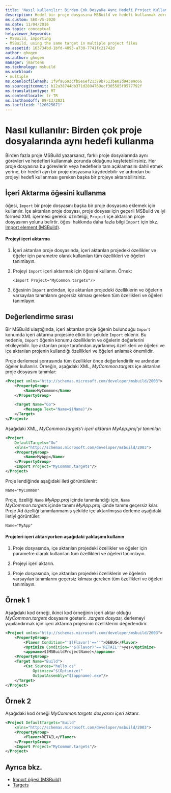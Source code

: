 ```yaml
---
title: 'Nasıl kullanılır: Birden Çok DosyaDa Aynı Hedefi Project Kullanma | Microsoft Docs'
description: Hedef bir proje dosyasına MSBuild ve hedefi kullanmak zorunda olan herhangi bir projeye aktarmayı öğrenin.
ms.custom: SEO-VS-2020
ms.date: 11/04/2016
ms.topic: conceptual
helpviewer_keywords:
- MSBuild, importing
- MSBuild, using the same target in multiple project files
ms.assetid: 163734bd-1bfd-4093-a730-7741fc21742d
author: ghogen
ms.author: ghogen
manager: jmartens
ms.technology: msbuild
ms.workload:
- multiple
ms.openlocfilehash: 1f9fa6593cfb5e6ef21379b7513be02d943e9c66
ms.sourcegitcommit: b12a38744db371d2894769ecf305585f9577792f
ms.translationtype: MT
ms.contentlocale: tr-TR
ms.lasthandoff: 09/13/2021
ms.locfileid: "126625671"
---
```

# <a name="how-to-use-the-same-target-in-multiple-project-files"></a>Nasıl kullanılır: Birden çok proje dosyalarında aynı hedefi kullanma

Birden fazla proje MSBuild yazarsanız, farklı proje dosyalarında aynı görevleri ve hedefleri kullanmak zorunda olduğunu keşfetebilirsiniz. Her proje dosyasına bu görevlerin veya hedeflerin tam açıklamasını dahil etmek yerine, bir hedefi ayrı bir proje dosyasına kaydedebilir ve ardından bu projeyi hedefi kullanması gereken başka bir projeye aktarabilirsiniz.

## <a name="use-the-import-element"></a>İçeri Aktarma öğesini kullanma

öğesi, `Import` bir proje dosyasını başka bir proje dosyasına eklemek için kullanılır. İçe aktarılan proje dosyası, proje dosyası için geçerli MSBuild ve iyi formed XML içermesi gerekir. özniteliği, `Project` içe aktarılan proje dosyasının yolunu belirtir. öğesi hakkında daha fazla bilgi `Import` için bkz. [Import element (MSBuild)](../msbuild/import-element-msbuild.md).

#### <a name="to-import-a-project"></a>Projeyi içeri aktarma

1. İçeri aktarılan proje dosyasında, içeri aktarılan projedeki özellikler ve öğeler için parametre olarak kullanılan tüm özellikleri ve öğeleri tanımlayın.

2. Projeyi `Import` içeri aktarmak için öğesini kullanın. Örnek:

     `<Import Project="MyCommon.targets"/>`

3. öğesinin `Import` ardından, içe aktarılan projedeki özelliklerin ve öğelerin varsayılan tanımlarını geçersiz kılması gereken tüm özellikleri ve öğeleri tanımlayın.

## <a name="order-of-evaluation"></a>Değerlendirme sırası

 Bir MSBuild ulaştığında, içeri aktarılan proje öğenin bulunduğu `Import` konumda içeri aktarma projesine etkin bir şekilde `Import` eklenir. Bu nedenle, `Import` öğenin konumu özelliklerin ve öğelerin değerlerini etkileyebilir. İçe aktarılan proje tarafından ayarlanmış özellikleri ve öğeleri ve içe aktarılan projenin kullandığı özellikleri ve öğeleri anlamak önemlidir.

 Proje derlemesi sonrasında tüm özellikler önce değerlendirilir ve ardından öğeler kullanılır. Örneğin, aşağıdaki XML, *MyCommon.targets* içe aktarılan proje dosyasını tanımlar:

```xml
<Project xmlns="http://schemas.microsoft.com/developer/msbuild/2003">
    <PropertyGroup>
        <Name>MyCommon</Name>
    </PropertyGroup>

    <Target Name="Go">
        <Message Text="Name=$(Name)"/>
    </Target>
</Project>
```

 Aşağıdaki XML, *MyCommon.targets'ı içeri aktaran MyApp.proj'yi tanımlar:* 

```xml
<Project
    DefaultTargets="Go"
    xmlns="http://schemas.microsoft.com/developer/msbuild/2003">
    <PropertyGroup>
        <Name>MyApp</Name>
    </PropertyGroup>
    <Import Project="MyCommon.targets"/>
</Project>
```

 Proje lendiğinde aşağıdaki ileti görüntülenir:

 `Name="MyCommon"`

 Proje, özelliği `Name` *MyApp.proj* içinde tanımlandığı için, `Name` *MyCommon.targets* içinde tanımı *MyApp.proj* içinde tanımı geçersiz kılar. Proje Ad özelliği tanımlanmamış şekilde içe aktarılmışsa derleme aşağıdaki iletiyi görüntüler:

 `Name="MyApp"`

#### <a name="use-the-following-approach-when-importing-projects"></a>Projeleri içeri aktarıyorken aşağıdaki yaklaşımı kullanın

1. Proje dosyasında, içe aktarılan projedeki özellikler ve öğeler için parametre olarak kullanılan tüm özellikleri ve öğeleri tanımlayın.

2. Projeyi içeri aktarın.

3. Proje dosyasında, içe aktarılan projedeki özelliklerin ve öğelerin varsayılan tanımlarını geçersiz kılması gereken tüm özellikleri ve öğeleri tanımlayın.

## <a name="example-1"></a>Örnek 1

 Aşağıdaki kod örneği, ikinci kod örneğinin içeri aktar olduğu *MyCommon.targets* dosyasını gösterir. *.targets dosyası,* derlemeyi yapılandırmak için içeri aktarma projesinin özelliklerini değerlendirir.

```xml
<Project xmlns="http://schemas.microsoft.com/developer/msbuild/2003">
    <PropertyGroup>
        <Flavor Condition="'$(Flavor)'==''">DEBUG</Flavor>
        <Optimize Condition="'$(Flavor)'=='RETAIL'">yes</Optimize>
        <appname>$(MSBuildProjectName)</appname>
    <PropertyGroup>
    <Target Name="Build">
        <Csc Sources="hello.cs"
            Optimize="$(Optimize)"
            OutputAssembly="$(appname).exe"/>
    </Target>
</Project>
```

## <a name="example-2"></a>Örnek 2

 Aşağıdaki kod örneği *MyCommon.targets dosyasını içeri* aktarır.

```xml
<Project DefaultTargets="Build"
    xmlns="http://schemas.microsoft.com/developer/msbuild/2003">
    <PropertyGroup>
        <Flavor>RETAIL</Flavor>
    </PropertyGroup>
    <Import Project="MyCommon.targets"/>
</Project>
```

## <a name="see-also"></a>Ayrıca bkz.

- [Import öğesi (MSBuild)](../msbuild/import-element-msbuild.md)
- [Targets](../msbuild/msbuild-targets.md)
